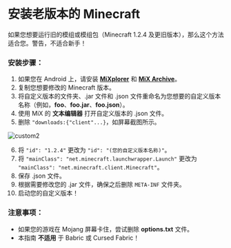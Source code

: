 # 安装老版本的 Minecraft

如果您想要运行旧的模组或模组包（Minecraft 1.2.4 及更旧版本），那么这个方法适合您。警告，不适合新手！

### 安装步骤：

1. 如果您在 Android 上，请安装 [**MiXplorer**](https://forum.xda-developers.com/showpost.php?p=23109280&postcount=2) 和 [**MiX Archive**](https://play.google.com/store/apps/details?id=com.mixplorer.addon.archive)。
2. 复制您想要修改的 Minecraft 版本。
3. 将自定义版本的文件夹、.jar 文件和 .json 文件重命名为您想要的自定义版本名称（例如，**foo**、**foo.jar**、**foo.json**）。
4. 使用 MiX 的 **文本编辑器** 打开自定义版本的 .json 文件。
5. 删除 `"downloads:{"client"...}`，如屏幕截图所示。

![custom2](https://user-images.githubusercontent.com/85581164/220926885-d25e911f-98c4-4989-af06-f1bd81acc7e2.jpg)

6. 将 `"id": "1.2.4"` 更改为 `"id": "(您的自定义版本名称)"`。
7. 将 `"mainClass": "net.minecraft.launchwrapper.Launch"` 更改为 `"mainClass": "net.minecraft.client.Minecraft"`。
8. 保存 .json 文件。
9. 根据需要修改您的 .jar 文件，确保之后删除 `META-INF` 文件夹。
10. 启动您的自定义版本！

### 注意事项：
* 如果您的游戏在 Mojang 屏幕卡住，尝试删除 **options.txt** 文件。
* 本指南 **不适用** 于 Babric 或 Cursed Fabric！
